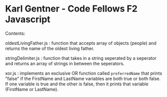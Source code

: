 # Karl Gentner - Code Fellows F2 Javascript

Contents:

oldestLivingFather.js : function that accepts array of objects (people) and returns the name of the oldest living father.

stringDelimiter.js : function that takes in a string seperated by a seperator and returns an array of strings in between the seperators.

xor.js : implements an exclusive OR function called `preferredName` that prints "false" if the FirstName and LastName variables are both true or both false. If one variable is true and the other is false, then it prints that variable (FirstName or LastName).
